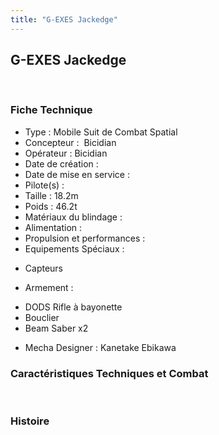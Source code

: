 ```yaml
---
title: "G-EXES Jackedge"
---
```


G-EXES Jackedge
---------------

 


### Fiche Technique


- Type : Mobile Suit de Combat Spatial  
- Concepteur :  Bicidian  
- Opérateur : Bicidian  
- Date de création :   
- Date de mise en service :   
- Pilote(s) :   
- Taille : 18.2m   
- Poids : 46.2t   
- Matériaux du blindage :   
- Alimentation :   
- Propulsion et performances :   
- Equipements Spéciaux :


* Capteurs


- Armement :


* DODS Rifle à bayonette
* Bouclier
* Beam Saber x2


- Mecha Designer : Kanetake Ebikawa


### Caractéristiques Techniques et Combat


 


### Histoire


 

